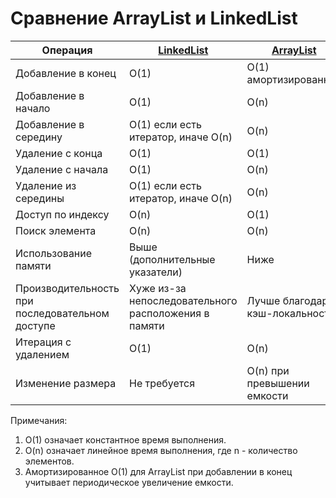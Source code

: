 # Сравнение ArrayList и LinkedList

| Операция                   | [LinkedList](./LinkedList.md)                   | [ArrayList](./ArrayList.md)                    |
|----------------------------|------------------------------|------------------------------|
| Добавление в конец         | O(1)                         | O(1) амортизированное        |
| Добавление в начало        | O(1)                         | O(n)                         |
| Добавление в середину      | O(1) если есть итератор, иначе O(n) | O(n)                   |
| Удаление с конца           | O(1)                         | O(1)                         |
| Удаление с начала          | O(1)                         | O(n)                         |
| Удаление из середины       | O(1) если есть итератор, иначе O(n) | O(n)                   |
| Доступ по индексу          | O(n)                         | O(1)                         |
| Поиск элемента             | O(n)                         | O(n)                         |
| Использование памяти       | Выше (дополнительные указатели) | Ниже                      |
| Производительность при последовательном доступе | Хуже из-за непоследовательного расположения в памяти | Лучше благодаря кэш-локальности |
| Итерация с удалением       | O(1)                         | O(n)                         |
| Изменение размера          | Не требуется                 | O(n) при превышении емкости  |

Примечания:
1. O(1) означает константное время выполнения.
2. O(n) означает линейное время выполнения, где n - количество элементов.
3. Амортизированное O(1) для ArrayList при добавлении в конец учитывает периодическое увеличение емкости.